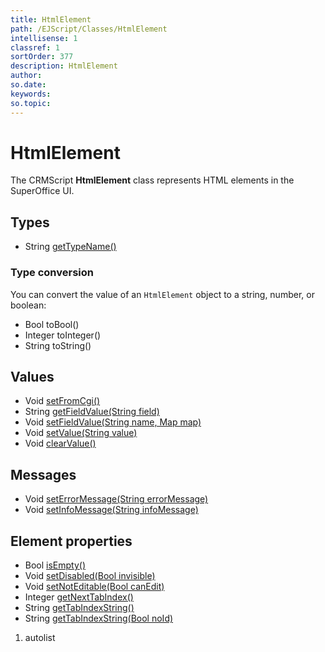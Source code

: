 ```yaml
---
title: HtmlElement
path: /EJScript/Classes/HtmlElement
intellisense: 1
classref: 1
sortOrder: 377
description: HtmlElement
author:
so.date:
keywords:
so.topic:
---
```


# HtmlElement

The CRMScript **HtmlElement** class represents HTML elements in the SuperOffice UI.

## Types

* String [getTypeName()][1]

### Type conversion

You can convert the value of an `HtmlElement` object to a string, number, or boolean:

* Bool toBool()
* Integer toInteger()
* String toString()

## Values

* Void [setFromCgi()][2]
* String [getFieldValue(String field)][3]
* Void [setFieldValue(String name, Map map)][4]
* Void [setValue(String value)][5]
* Void [clearValue()][6]

## Messages

* Void [setErrorMessage(String errorMessage)][7]
* Void [setInfoMessage(String infoMessage)][8]

## Element properties

* Bool [isEmpty()][9]
* Void [setDisabled(Bool invisible)][10]
* Void [setNotEditable(Bool canEdit)][11]
* Integer [getNextTabIndex()][12]
* String [getTabIndexString()][13]
* String [getTabIndexString(Bool noId)][14]

1. autolist

<!-- Referenced links -->
[1]: gettypename.md
[2]: setfromcgi.md
[3]: getfieldvalue.md
[4]: setfieldvalue.md
[5]: setvalue.md
[6]: clearvalue.md
[7]: seterrormessage.md
[8]: setinfomessage.md
[9]: isempty.md
[10]: setdisabled.md
[11]: setnoteditable.md
[12]: getnexttabindex.md
[13]: gettabindexstring.md
[14]:gettabindexstring-3300.md
